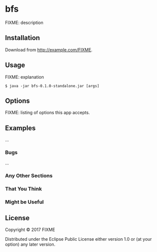 # bfs

FIXME: description

## Installation

Download from http://example.com/FIXME.

## Usage

FIXME: explanation

    $ java -jar bfs-0.1.0-standalone.jar [args]

## Options

FIXME: listing of options this app accepts.

## Examples

...

### Bugs

...

### Any Other Sections
### That You Think
### Might be Useful

## License

Copyright © 2017 FIXME

Distributed under the Eclipse Public License either version 1.0 or (at
your option) any later version.
